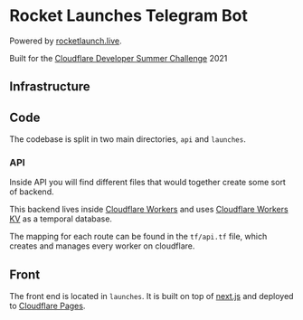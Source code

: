 # Rocket Launches Telegram Bot

Powered by [rocketlaunch.live](https://rocketlaunch.live).

Built for the [Cloudflare Developer Summer Challenge](https://challenge.developers.cloudflare.com/?utm_campaign=github-jsmrcaga) 2021

## Infrastructure


## Code

The codebase is split in two main directories, `api` and `launches`.

### API
Inside API you will find different files that would together create some sort of backend.

This backend lives inside [Cloudflare Workers](https://developers.cloudflare.com/workers/) and uses [Cloudflare Workers KV](https://developers.cloudflare.com/workers/learning/how-kv-works) as a temporal database.

The mapping for each route can be found in the `tf/api.tf` file, which creates and manages every worker on cloudflare.

## Front

The front end is located in `launches`. It is built on top of [next.js](https://nextjs.org) and deployed to
[Cloudflare Pages](https://developers.cloudflare.com/pages/).
